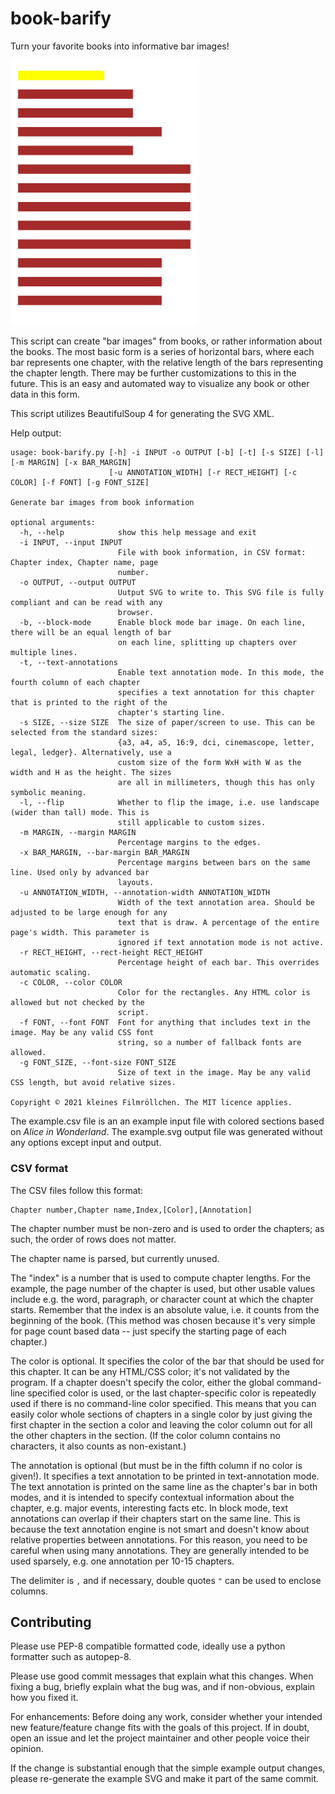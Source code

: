# book-barify
Turn your favorite books into informative bar images!

<img src=example.svg width=300px></img>

This script can create "bar images" from books, or rather information about the books. The most basic form is a series of horizontal bars, where each bar represents one chapter, with the relative length of the bars representing the chapter length. There may be further customizations to this in the future. This is an easy and automated way to visualize any book or other data in this form.

This script utilizes BeautifulSoup 4 for generating the SVG XML.

Help output:
```
usage: book-barify.py [-h] -i INPUT -o OUTPUT [-b] [-t] [-s SIZE] [-l] [-m MARGIN] [-x BAR_MARGIN]
                      [-u ANNOTATION_WIDTH] [-r RECT_HEIGHT] [-c COLOR] [-f FONT] [-g FONT_SIZE]

Generate bar images from book information

optional arguments:
  -h, --help            show this help message and exit
  -i INPUT, --input INPUT
                        File with book information, in CSV format: Chapter index, Chapter name, page       
                        number.
  -o OUTPUT, --output OUTPUT
                        Uutput SVG to write to. This SVG file is fully compliant and can be read with any  
                        browser.
  -b, --block-mode      Enable block mode bar image. On each line, there will be an equal length of bar    
                        on each line, splitting up chapters over multiple lines.
  -t, --text-annotations
                        Enable text annotation mode. In this mode, the fourth column of each chapter       
                        specifies a text annotation for this chapter that is printed to the right of the   
                        chapter's starting line.
  -s SIZE, --size SIZE  The size of paper/screen to use. This can be selected from the standard sizes:     
                        {a3, a4, a5, 16:9, dci, cinemascope, letter, legal, ledger}. Alternatively, use a  
                        custom size of the form WxH with W as the width and H as the height. The sizes     
                        are all in millimeters, though this has only symbolic meaning.
  -l, --flip            Whether to flip the image, i.e. use landscape (wider than tall) mode. This is      
                        still applicable to custom sizes.
  -m MARGIN, --margin MARGIN
                        Percentage margins to the edges.
  -x BAR_MARGIN, --bar-margin BAR_MARGIN
                        Percentage margins between bars on the same line. Used only by advanced bar        
                        layouts.
  -u ANNOTATION_WIDTH, --annotation-width ANNOTATION_WIDTH
                        Width of the text annotation area. Should be adjusted to be large enough for any   
                        text that is draw. A percentage of the entire page's width. This parameter is      
                        ignored if text annotation mode is not active.
  -r RECT_HEIGHT, --rect-height RECT_HEIGHT
                        Percentage height of each bar. This overrides automatic scaling.
  -c COLOR, --color COLOR
                        Color for the rectangles. Any HTML color is allowed but not checked by the
                        script.
  -f FONT, --font FONT  Font for anything that includes text in the image. May be any valid CSS font       
                        string, so a number of fallback fonts are allowed.
  -g FONT_SIZE, --font-size FONT_SIZE
                        Size of text in the image. May be any valid CSS length, but avoid relative sizes.  

Copyright © 2021 kleines Filmröllchen. The MIT licence applies.
```

The example.csv file is an an example input file with colored sections based on *Alice in Wonderland*. The example.svg output file was generated without any options except input and output.

### CSV format

The CSV files follow this format:

```csv
Chapter number,Chapter name,Index,[Color],[Annotation]
```

The chapter number must be non-zero and is used to order the chapters; as such, the order of rows does not matter.

The chapter name is parsed, but currently unused.

The "index" is a number that is used to compute chapter lengths. For the example, the page number of the chapter is used, but other usable values include e.g. the word, paragraph, or character count at which the chapter starts. Remember that the index is an absolute value, i.e. it counts from the beginning of the book. (This method was chosen because it's very simple for page count based data -- just specify the starting page of each chapter.)

The color is optional. It specifies the color of the bar that should be used for this chapter. It can be any HTML/CSS color; it's not validated by the program. If a chapter doesn't specify the color, either the global command-line specified color is used, or the last chapter-specific color is repeatedly used if there is no command-line color specified. This means that you can easily color whole sections of chapters in a single color by just giving the first chapter in the section a color and leaving the color column out for all the other chapters in the section. (If the color column contains no characters, it also counts as non-existant.)

The annotation is optional (but must be in the fifth column if no color is given!). It specifies a text annotation to be printed in text-annotation mode. The text annotation is printed on the same line as the chapter's bar in both modes, and it is intended to specify contextual information about the chapter, e.g. major events, interesting facts etc. In block mode, text annotations can overlap if their chapters start on the same line. This is because the text annotation engine is not smart and doesn't know about relative properties between annotations. For this reason, you need to be careful when using many annotations. They are generally intended to be used sparsely, e.g. one annotation per 10-15 chapters.

The delimiter is `,` and if necessary, double quotes `"` can be used to enclose columns.

## Contributing

Please use PEP-8 compatible formatted code, ideally use a python formatter such as autopep-8.

Please use good commit messages that explain what this changes. When fixing a bug, briefly explain what the bug was, and if non-obvious, explain how you fixed it.

For enhancements: Before doing any work, consider whether your intended new feature/feature change fits with the goals of this project. If in doubt, open an issue and let the project maintainer and other people voice their opinion.

If the change is substantial enough that the simple example output changes, please re-generate the example SVG and make it part of the same commit.
